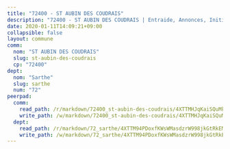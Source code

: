 ```yaml
---
title: "72400 - ST AUBIN DES COUDRAIS"
description: "72400 - ST AUBIN DES COUDRAIS | Entraide, Annonces, Initiatives"
date: 2020-01-11T14:09:21+09:00
collapsible: false
layout: commune
comm:
  nom: "ST AUBIN DES COUDRAIS"
  slug: st-aubin-des-coudrais
  cp: "72400"
dept:
  nom: "Sarthe"
  slug: sarthe
  num: "72"
peerpad:
  comm:
    read_path: /r/markdown/72400_st-aubin-des-coudrais/4XTTMHJqKaiSQuMkxfsdsAQaWsuT2G6P8qkkFUBn8W1kNHLam
    write_path: /w/markdown/72400_st-aubin-des-coudrais/4XTTMHJqKaiSQuMkxfsdsAQaWsuT2G6P8qkkFUBn8W1kNHLam-K3TgUG2e1av1XSAkTMvssdvfBfyJLbKj8gjXjSa755JM2Y2zYC3qC4NuXxkfkt3hsk5XgYJyWT9CxLbiKiq5Suef3M49T1mJ7cL1fWMWZsvWtM4SYQtXNssa71Mk7LsDhutKt83T
  dept:
    read_path: /r/markdown/72_sarthe/4XTTM94PDoxfKWsWMasdzrW998jkGtRkEM3CSUC42xSpuJKZ5
    write_path: /w/markdown/72_sarthe/4XTTM94PDoxfKWsWMasdzrW998jkGtRkEM3CSUC42xSpuJKZ5-K3TgTpjFyG67yVeuXvSAfSYzY4Yx2FMtDhgpv5HM2EDBJRVMn95z33xx4XjRNYNVaVsBPQ1t4pG9MoyNqwTqa8mcnEUB8rK4BMVbvUhCtGWCPSFnDCaT8GJTyimDgsCirLN3zswh
---
```


